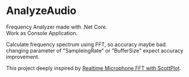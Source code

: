 # AnalyzeAudio
Frequency Analyzer made with .Net Core.  
Work as Console Application.

Calculate frequency spectrum using FFT, so accuracy maybe bad.  
changing parameter of "SampleingRate" or "BufferSize" expect accuracy improvement.

This project deeply inspired by [Realtime Microphone FFT with ScottPlot](https://github.com/swharden/Csharp-Data-Visualization/tree/master/projects/18-09-19_microphone_FFT_revisited).
